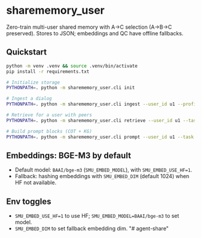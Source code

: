 # sharememory_user

Zero-train multi-user shared memory with A→C selection (A→B→C preserved). Stores to JSON; embeddings and QC have offline fallbacks.

## Quickstart

```bash
python -m venv .venv && source .venv/bin/activate
pip install -r requirements.txt

# Initialize storage
PYTHONPATH=. python -m sharememory_user.cli init

# Ingest a dialog
PYTHONPATH=. python -m sharememory_user.cli ingest --user_id u1 --profile sample_data/user_u1_profile.json --dialog sample_data/dialog1.txt

# Retrieve for a user with peers
PYTHONPATH=. python -m sharememory_user.cli retrieve --user_id u1 --task "deploy X to Y and autoscale on Z" --peers sample_data/peers.json --top_k 5

# Build prompt blocks (COT + KG)
PYTHONPATH=. python -m sharememory_user.cli prompt --user_id u1 --task "deploy X to Y and autoscale on Z" --peers sample_data/peers.json --top_k 5
```

## Embeddings: BGE-M3 by default
- Default model: `BAAI/bge-m3` (`SMU_EMBED_MODEL`), with `SMU_EMBED_USE_HF=1`.
- Fallback: hashing embeddings with `SMU_EMBED_DIM` (default 1024) when HF not available.

## Env toggles
- `SMU_EMBED_USE_HF=1` to use HF; `SMU_EMBED_MODEL=BAAI/bge-m3` to set model.
- `SMU_EMBED_DIM` to set fallback embedding dim.
"# agent-share" 
